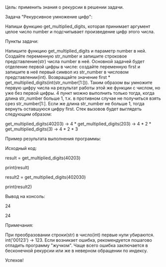 Цель: применить знания о рекурсии в решении задачи.



Задача "Рекурсивное умножение цифр":

Напиши функцию get_multiplied_digits, которая принимает аргумент целое число number и подсчитывает произведение цифр этого числа.



Пункты задачи:

Напишите функцию get_multiplied_digits и параметр number в ней.
Создайте переменную str_number и запишите строковое представление(str) числа number в неё.
Основной задачей будет отделение первой цифры в числе: создайте переменную first и запишите в неё первый символ из str_number в числовом представлении(int).
Возвращайте значение first * get_multiplied_digits(int(str_number[1:])). Таким образом вы умножите первую цифру числа на результат работы этой же функции с числом, но уже без первой цифры.
4 пункт можно выполнить только тогда, когда длина str_number больше 1, т.к. в противном случае не получиться взять срез str_number[1:].
Если же длина str_number не больше 1, тогда вернуть оставшуюся цифру first.
Стек вызовов будет выглядеть следующим образом:

get_multiplied_digits(40203) -> 4 * get_multiplied_digits(203) -> 4 * 2 * get_multiplied_digits(3) -> 4 * 2 * 3



Пример результата выполнения программы:

Исходный код:

result = get_multiplied_digits(40203)

print(result)

result2 = get_multiplied_digits(402030)

print(result2)

Вывод на консоль:

24

24



Примечания:

При преобразовании строки(str) в число(int) первые нули убираются. int('00123') -> 123.
Если возникает ошибка, рекомендуется пошагово отладить программу "жучком". Чаще всего ошибка заключается в бесконечной рекурсии или же в неверном обращении по индексу.




Успехов!

